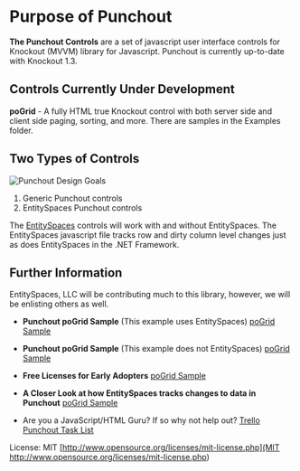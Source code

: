 Purpose of Punchout
==================================

**The Punchout Controls** are a set of javascript user interface controls for Knockout (MVVM) library for Javascript. Punchout is currently up-to-date with Knockout 1.3.

Controls Currently Under Development
---------------------
**poGrid** - A fully HTML true Knockout control with both server side and client side paging, sorting, and more. There are samples in the Examples folder.

Two Types of Controls
---------------------
![Punchout Design Goals](http://www.entityspaces.net/blog/content/binary/WindowsLiveWriter/4c131d011ab1_EE97/architecture_2.png)

1. Generic Punchout controls
2. EntitySpaces Punchout controls

The [EntitySpaces](http://www.entityspaces.net/blog/2011/12/05/Announcing+The+EntitySpaces+Punchout+Early+Adopters+Program.aspx) controls will work with and without EntitySpaces. The EntitySpaces javascript file tracks row and dirty column level changes just as does EntitySpaces in the .NET Framework.

Further Information
---------------------

EntitySpaces, LLC will be contributing much to this library, however, we will be enlisting others as well. 

 * **Punchout poGrid Sample** (This example uses EntitySpaces)
    [poGrid Sample](http://www.entityspaces.net/Punchout/examples/EntitySpaces/SampleGrid.htm) 
	
 * **Punchout poGrid Sample** (This example does not EntitySpaces)
    [poGrid Sample](http://www.entityspaces.net/Punchout/examples/Non-EntitySpaces/SampleGrid.htm) 	
	
 * **Free Licenses for Early Adopters** 
    [poGrid Sample](http://www.entityspaces.net/blog/2011/12/05/Announcing+The+EntitySpaces+Punchout+Early+Adopters+Program.aspx) 		
	
 * **A Closer Look at how EntitySpaces tracks changes to data in Punchout** 
    [poGrid Sample](http://www.entityspaces.net/blog/2011/12/07/A+Closer+Look+At+How+EntitySpaces+Tracks+Changes+To+Data+In+Punchout.aspx) 		
	
 * Are you a JavaScript/HTML Guru? If so why not help out? 
    [Trello Punchout Task List](https://trello.com/#board/punchout/4ed2e790d8f7b81f3000cfa9)

License: MIT [http://www.opensource.org/licenses/mit-license.php](MIT http://www.opensource.org/licenses/mit-license.php)
